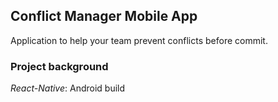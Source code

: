 ## Conflict Manager Mobile App
Application to help your team prevent conflicts before commit.

### Project background
*React-Native*: Android build
